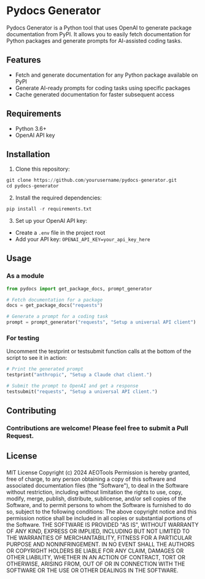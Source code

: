 # Pydocs Generator

Pydocs Generator is a Python tool that uses OpenAI to generate package documentation from PyPI. It allows you to easily fetch documentation for Python packages and generate prompts for AI-assisted coding tasks.

## Features

- Fetch and generate documentation for any Python package available on PyPI
- Generate AI-ready prompts for coding tasks using specific packages
- Cache generated documentation for faster subsequent access

## Requirements

- Python 3.6+
- OpenAI API key

## Installation

1. Clone this repository:
```python
git clone https://github.com/yourusername/pydocs-generator.git
cd pydocs-generator
```
2. Install the required dependencies:
```python
pip install -r requirements.txt
```
3. Set up your OpenAI API key:
- Create a `.env` file in the project root
- Add your API key: `OPENAI_API_KEY=your_api_key_here`

## Usage

### As a module

```python
from pydocs import get_package_docs, prompt_generator

# Fetch documentation for a package
docs = get_package_docs("requests")

# Generate a prompt for a coding task
prompt = prompt_generator("requests", "Setup a universal API client")
```

### For testing

Uncomment the testprint or testsubmit function calls at the bottom of the script to see it in action:
```python
# Print the generated prompt
testprint("anthropic", "Setup a Claude chat client.")

# Submit the prompt to OpenAI and get a response
testsubmit("requests", "Setup a universal API client.")
```

## Contributing

### Contributions are welcome! Please feel free to submit a Pull Request.

## License

###
MIT License Copyright (c) 2024 AEOTools
Permission is hereby granted, free of charge, to any person obtaining a copy of this software and associated documentation files (the "Software"), to deal in the Software without restriction, including without limitation the rights to use, copy, modify, merge, publish, distribute, sublicense, and/or sell copies of the Software, and to permit persons to whom the Software is furnished to do so, subject to the following conditions:
The above copyright notice and this permission notice shall be included in all copies or substantial portions of the Software.
THE SOFTWARE IS PROVIDED "AS IS", WITHOUT WARRANTY OF ANY KIND, EXPRESS OR IMPLIED, INCLUDING BUT NOT LIMITED TO THE WARRANTIES OF MERCHANTABILITY, FITNESS FOR A PARTICULAR PURPOSE AND NONINFRINGEMENT. IN NO EVENT SHALL THE AUTHORS OR COPYRIGHT HOLDERS BE LIABLE FOR ANY CLAIM, DAMAGES OR OTHER LIABILITY, WHETHER IN AN ACTION OF CONTRACT, TORT OR OTHERWISE, ARISING FROM, OUT OF OR IN CONNECTION WITH THE SOFTWARE OR THE USE OR OTHER DEALINGS IN THE SOFTWARE.
